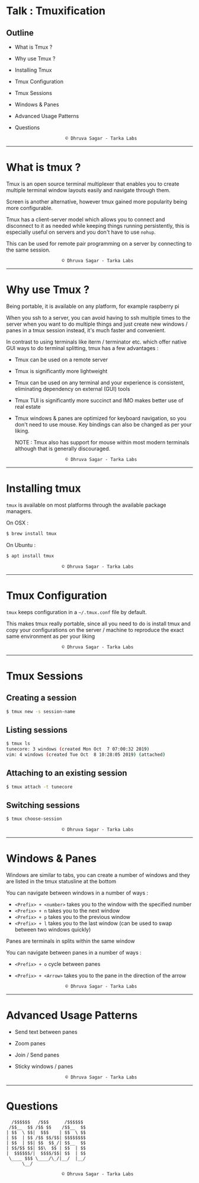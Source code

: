 # Talk : Tmuxification

## Outline

- What is Tmux ?
- Why use Tmux ?
- Installing Tmux
- Tmux Configuration
- Tmux Sessions
- Windows & Panes
- Advanced Usage Patterns
- Questions

                         © Dhruva Sagar - Tarka Labs

---

# What is tmux ?

Tmux is an open source terminal multiplexer that enables you to create
multiple terminal window layouts easily and navigate through them.

Screen is another alternative, however tmux gained more popularity being more
configurable.

Tmux has a client-server model which allows you to connect and disconnect to
it as needed while keeping things running persistently, this is especially
useful on servers and you don't have to use `nohup`.

This can be used for remote pair programming on a server by connecting to the
same session.

                         © Dhruva Sagar - Tarka Labs

---

# Why use Tmux ?

Being portable, it is available on any platform, for example raspberry pi

When you ssh to a server, you can avoid having to ssh multiple times to the
server when you want to do multiple things and just create new windows / panes
in a tmux session instead, it's much faster and convenient.

In contrast to using terminals like iterm / terminator etc. which offer native
GUI ways to do terminal splitting, tmux has a few advantages :

- Tmux can be used on a remote server
- Tmux is significantly more lightweight
- Tmux can be used on any terminal and your experience is consistent,
  eliminating dependency on external (GUI) tools
- Tmux TUI is significantly more succinct and IMO makes better use of real
  estate
- Tmux windows & panes are optimized for keyboard navigation, so you don't
  need to use mouse. Key bindings can also be changed as per your liking.

  NOTE : Tmux also has support for mouse within most modern terminals although
  that is generally discouraged.

                         © Dhruva Sagar - Tarka Labs

---

# Installing tmux

`tmux` is available on most platforms through the available package managers.

On OSX :

```sh
$ brew install tmux
```

On Ubuntu :

```sh
$ apt install tmux
```

                         © Dhruva Sagar - Tarka Labs

---

# Tmux Configuration

`tmux` keeps configuration in a `~/.tmux.conf` file by default.

This makes tmux really portable, since all you need to do is install tmux and
copy your configurations on the server / machine to reproduce the exact same
environment as per your liking

                         © Dhruva Sagar - Tarka Labs

---

# Tmux Sessions

## Creating a session

```sh
$ tmux new -s session-name
```

## Listing sessions

```sh
$ tmux ls
tunecore: 3 windows (created Mon Oct  7 07:00:32 2019)
vim: 4 windows (created Tue Oct  8 10:28:05 2019) (attached)
```

## Attaching to an existing session

```sh
$ tmux attach -t tunecore
```

## Switching sessions

```sh
$ tmux choose-session
```

                         © Dhruva Sagar - Tarka Labs

---

# Windows & Panes

Windows are similar to tabs, you can create a number of windows and they are
listed in the tmux statusline at the bottom

You can navigate between windows in a number of ways :

- `<Prefix> + <number>` takes you to the window with the specified number
- `<Prefix> + n` takes you to the next window
- `<Prefix> + p` takes you to the previous window
- `<Prefix> + l` takes you to the last window (can be used to swap between two windows quickly)

Panes are terminals in splits within the same window

You can navigate between panes in a number of ways :

- `<Prefix> + o` cycle between panes
- `<Prefix> + <Arrow>` takes you to the pane in the direction of the arrow

                         © Dhruva Sagar - Tarka Labs

---

# Advanced Usage Patterns

- Send text between panes
- Zoom panes
- Join / Send panes
- Sticky windows / panes

                         © Dhruva Sagar - Tarka Labs

---

# Questions

```
  /$$$$$$   /$$$      /$$$$$$
 /$$__  $$ /$$ $$    /$$__  $$
| $$  \ $$|  $$$    | $$  \ $$
| $$  | $$ /$$ $$/$$| $$$$$$$$
| $$  | $$| $$  $$_/| $$__  $$
| $$/$$ $$| $$\  $$ | $$  | $$
|  $$$$$$/|  $$$$/$$| $$  | $$
 \____ $$$ \____/\_/|__/  |__/
      \__/
```

                         © Dhruva Sagar - Tarka Labs

